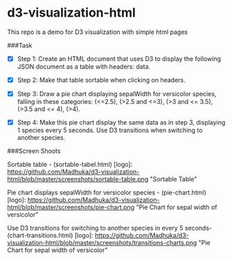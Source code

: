# d3-visualization-html
This repo is a demo for D3 visualization with simple html pages

###Task
* [x] Step 1: Create an HTML document that uses D3 to display the following JSON document as a table with headers: data.
* [x] Step 2: Make that table sortable when clicking on headers.
* [x] Step 3: Draw a pie chart displaying sepalWidth for versicolor species, falling in these categories: (<=2.5), (>2.5 and <=3), (>3 and <= 3.5), (>3.5 and <= 4), (>4).
* [x] Step 4: Make this pie chart display the same data as in step 3, displaying 1 species every 5 seconds. Use D3 transitions when switching to another species.


###Screen Shoots

Sortable table - (sortable-tabel.html)
[logo]: https://github.com/Madhuka/d3-visualization-html/blob/master/screenshots/sortable-table.png "Sortable Table"

Pie chart displays sepalWidth for versicolor species - (pie-chart.html)
[logo]: https://github.com/Madhuka/d3-visualization-html/blob/master/screenshots/pie-chart.png "Pie Chart for sepal width of versicolor"

Use D3 transitions for switching to another species in every 5 seconds- (chart-transitions.html)
[logo]: https://github.com/Madhuka/d3-visualization-html/blob/master/screenshots/transitions-charts.png "Pie Chart for sepal width of versicolor"
